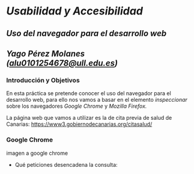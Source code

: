 # __*Usabilidad y Accesibilidad*__
## __*Uso del navegador para el desarrollo web*__
## __*Yago Pérez Molanes (alu0101254678@ull.edu.es)*__

### __Introducción y Objetivos__

En esta práctica se pretende conocer el uso del navegador para el desarrollo web, para ello nos vamos a basar
en el elemento *inspeccionar* sobre los navegadores *Google Chrome* y *Mozilla Firefox.*

La página web que vamos a utilizar es la de cita previa de salud de Canarias: <https://www3.gobiernodecanarias.org/citasalud/>

### __Google Chrome__

imagen a google chrome

* Qué peticiones desencadena la consulta:







